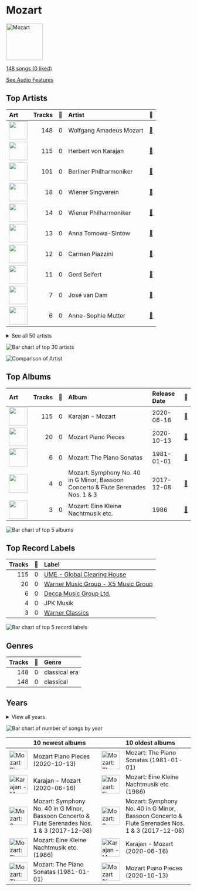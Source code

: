# Mozart


<img src="https://i.scdn.co/image/ab67616d0000b273fdf2a7d7437db7a75da73167" alt="Mozart" width="100" />

[148 songs (0 liked)](tracks.md)

[See Audio Features](audio_features.md)

## Top Artists

| Art | Tracks | 💚 | Artist | 🔗 |
|:---|---:|---:|:---|:---|
| <img src="https://i.scdn.co/image/ab6761610000e5eb7fa9108c6dadb8c3ec21da88" alt="" width="50" /> | 148 | 0 | Wolfgang Amadeus Mozart | [🔗](https://open.spotify.com/artist/4NJhFmfw43RLBLjQvxDuRS) |
| <img src="https://i.scdn.co/image/ab6761610000e5ebf67fde1740e91a88445d5bdd" alt="" width="50" /> | 115 | 0 | Herbert von Karajan | [🔗](https://open.spotify.com/artist/5zCaQxjl110XTrm4LQ1CxY) |
| <img src="https://i.scdn.co/image/ab6761610000e5eb92e0a1e423bd8590dcd43bda" alt="" width="50" /> | 101 | 0 | Berliner Philharmoniker | [🔗](https://open.spotify.com/artist/6uRJnvQ3f8whVnmeoecv5Z) |
| <img src="https://i.scdn.co/image/e403106a45cbd0e2ca51e4d1b18b9a587f9177be" alt="" width="50" /> | 18 | 0 | Wiener Singverein | [🔗](https://open.spotify.com/artist/35QSympF887CO8h5eZHme2) |
| <img src="https://i.scdn.co/image/ab6761610000e5eb4bb5eb0860d831455fab32b6" alt="" width="50" /> | 14 | 0 | Wiener Philharmoniker | [🔗](https://open.spotify.com/artist/003f4bk13c6Q3gAUXv7dGJ) |
| <img src="https://i.scdn.co/image/3a82b1bfa9beaa82deb0b380a94cb6dc197ee073" alt="" width="50" /> | 13 | 0 | Anna Tomowa-Sintow | [🔗](https://open.spotify.com/artist/6NSIW1uEq8JZmxEkHMF17c) |
| <img src="https://i.scdn.co/image/1dc8f4430bbf39a814e3413892c020122215924f" alt="" width="50" /> | 12 | 0 | Carmen Piazzini | [🔗](https://open.spotify.com/artist/6aQUOvrKLOquCAvIGdIwTx) |
| <img src="https://i.scdn.co/image/ab67616d0000b2731793174d9892a98c3fd2d09b" alt="" width="50" /> | 11 | 0 | Gerd Seifert | [🔗](https://open.spotify.com/artist/4aIYtx2Z5X9vRlysnruy66) |
| <img src="https://i.scdn.co/image/7edeefee1e00dc240f153b601cf735baba09a17a" alt="" width="50" /> | 7 | 0 | José van Dam | [🔗](https://open.spotify.com/artist/5qNUHMEhszyeXNYMn4sswd) |
| <img src="https://i.scdn.co/image/ab6761610000e5ebae5e23c13f72e0ee01dfa99b" alt="" width="50" /> | 6 | 0 | Anne-Sophie Mutter | [🔗](https://open.spotify.com/artist/6pzfUmBsQAKxOhy0NSi8zn) |


<details>
<summary>See all 50 artists</summary>

| Art | Tracks | 💚 | Artist | 🔗 |
|:---|---:|---:|:---|:---|
| <img src="https://i.scdn.co/image/ab67616d0000b27322070c61a7616392f04f070f" alt="" width="50" /> | 6 | 0 | Agnes Baltsa | [🔗](https://open.spotify.com/artist/2amF56vDuTTbZJQsqUgbuC) |
| <img src="https://i.scdn.co/image/ab6761610000e5eb0931477643a0f9b69d261c41" alt="" width="50" /> | 6 | 0 | András Schiff | [🔗](https://open.spotify.com/artist/24K6LTZFqBAvKsorwK0iXd) |
| <img src="https://i.scdn.co/image/ab67616d0000b273629fe5d9aee2869873b588bd" alt="" width="50" /> | 5 | 0 | Werner Krenn | [🔗](https://open.spotify.com/artist/3PuXD6h01YqjNWQ055CWxA) |
| <img src="https://i.scdn.co/image/ab67616d0000b2733658c17a5357171441798302" alt="" width="50" /> | 4 | 0 | Gottfried Hornik | [🔗](https://open.spotify.com/artist/6aFQ4LADfHVe08B5gQuE8X) |
| <img src="https://i.scdn.co/image/ab67616d0000b273ad029134625e13b2823b8b83" alt="" width="50" /> | 4 | 0 | Cologne New Philharmonic Orchestra | [🔗](https://open.spotify.com/artist/4jSOT0xN5OKPgEfawfzInB) |
| <img src="https://i.scdn.co/image/ab67616d0000b273774a4d3dd9d4fca18fa2180b" alt="" width="50" /> | 4 | 0 | Helga Muller-Molinari | [🔗](https://open.spotify.com/artist/3s5xNX5n6PAzpusMRhmHbA) |
| <img src="https://i.scdn.co/image/ab67616d0000b273e5fbe9a1e3f348399ce21904" alt="" width="50" /> | 4 | 0 | Manfred Klier | [🔗](https://open.spotify.com/artist/3KkpLfmwQob3Y75ePPdtse) |
| <img src="https://i.scdn.co/image/a97382fc1e98c5a755daf70d7a9355f673811707" alt="" width="50" /> | 4 | 0 | Vinson Cole | [🔗](https://open.spotify.com/artist/2j6cP3f3TxyHzcKdWYSm6h) |
| <img src="https://i.scdn.co/image/ab67616d0000b273a3096c4f027435226cdfd8e1" alt="" width="50" /> | 4 | 0 | Mikhail Gantvarg | [🔗](https://open.spotify.com/artist/1SCRjxxRnRFsoctLKXIoZx) |
| <img src="https://i.scdn.co/image/ab67616d0000b273774a4d3dd9d4fca18fa2180b" alt="" width="50" /> | 4 | 0 | Paata Burchuladze | [🔗](https://open.spotify.com/artist/1JzOJmq9kk0u7OWqzXkBcc) |
| <img src="https://i.scdn.co/image/ab67616d0000b273ad029134625e13b2823b8b83" alt="" width="50" /> | 4 | 0 | Volker Hartung | [🔗](https://open.spotify.com/artist/19nzpbhd3Yv5PQXtWKZkhX) |
| <img src="https://i.scdn.co/image/ab67616d0000b273a3096c4f027435226cdfd8e1" alt="" width="50" /> | 4 | 0 | The St. Petersburg Soloists | [🔗](https://open.spotify.com/artist/11K9yxwc8iVyEh0ya9v9XY) |
| <img src="nan" alt="" width="50" /> | 3 | 0 | Ossip Schnirlin | [🔗](https://open.spotify.com/artist/7eI7DJSWlJy2W2337B9oTL) |
| <img src="https://i.scdn.co/image/ab6761610000e5ebc8b13e554131116bf311f242" alt="" width="50" /> | 3 | 0 | Academy of St. Martin in the Fields | [🔗](https://open.spotify.com/artist/77CaCn32H4mOMQA7UElzfF) |
| <img src="https://i.scdn.co/image/a3a6a9144487c4a31235748c406e91ba222d2be6" alt="" width="50" /> | 3 | 0 | Joseph Joachim | [🔗](https://open.spotify.com/artist/6QuJ4aZSRMebqwDXiJ3SuA) |
| <img src="https://i.scdn.co/image/addf4464734979a85ef71a61c421f23a6bc143ae" alt="" width="50" /> | 3 | 0 | Sir Neville Marriner | [🔗](https://open.spotify.com/artist/6NUhQz7eAEsZvjEHTKHux9) |
| <img src="nan" alt="" width="50" /> | 3 | 0 | Sam Franko | [🔗](https://open.spotify.com/artist/3vkG71N5uQBzhzwEDr6icH) |
| <img src="https://i.scdn.co/image/ab67616d0000b2733658c17a5357171441798302" alt="" width="50" /> | 3 | 0 | Chor der Deutschen Oper Berlin | [🔗](https://open.spotify.com/artist/2KvV4gawnuMNG74DgSAQ0n) |
| <img src="https://i.scdn.co/image/ab67616d0000b2735bc527148c3774b330624505" alt="" width="50" /> | 2 | 0 | Elisabeth Sombart | [🔗](https://open.spotify.com/artist/6pp4xqAWH1oHFQX0kJtVvO) |
| <img src="https://i.scdn.co/image/ab67616d0000b2730c88531f06fd93f8e965dd97" alt="" width="50" /> | 2 | 0 | Roberte Mamou | [🔗](https://open.spotify.com/artist/6DsbdauTI2Fn2NN4B1EIUN) |
| <img src="https://i.scdn.co/image/7360142a8274b7d0487de1d1e4b176e6fc34c112" alt="" width="50" /> | 2 | 0 | Berliner Symphoniker | [🔗](https://open.spotify.com/artist/5pF76lplGIvEFGb8lI48hA) |
| <img src="https://i.scdn.co/image/ab67616d0000b273f7084c7092e60fb2de9fb5f7" alt="" width="50" /> | 2 | 0 | Walter Hagen-Groll | [🔗](https://open.spotify.com/artist/5iMb1u0pxxzSPONrB4j0Zb) |
| <img src="https://i.scdn.co/image/2dbbc246942e3d8d71b85250e31ed71fc99b1019" alt="" width="50" /> | 2 | 0 | Francisco Araiza | [🔗](https://open.spotify.com/artist/5M0cOgeTBOetAbsM4FDVDP) |
| <img src="https://i.scdn.co/image/ab67616d0000b273d121906e94f94dab18093225" alt="" width="50" /> | 2 | 0 | Gerard Oskamp | [🔗](https://open.spotify.com/artist/4TWzdKT6XMuddLAoj6PgXi) |
| <img src="https://i.scdn.co/image/ab67616d0000b273156753578c852f7b694408db" alt="" width="50" /> | 2 | 0 | Munich Youth Orchestra | [🔗](https://open.spotify.com/artist/3jgBofW8eFrbtrsSbLy8Br) |
| <img src="https://i.scdn.co/image/ab67616d0000b2733658c17a5357171441798302" alt="" width="50" /> | 2 | 0 | Karin Ott | [🔗](https://open.spotify.com/artist/2sZHeIbU96txBewcnCJLj7) |
| <img src="https://i.scdn.co/image/654c25787e52d081ca7cf5fb1a6113bd07e9ae04" alt="" width="50" /> | 2 | 0 | Edith Mathis | [🔗](https://open.spotify.com/artist/0eOythKkGSageuVFr6nDHf) |
| <img src="nan" alt="" width="50" /> | 2 | 0 | Jordi Mora | [🔗](https://open.spotify.com/artist/0bE9Z0z4cxaixqTRU2O5BA) |
| <img src="https://i.scdn.co/image/ab67616d0000b273b37c277993e3dfdd14e8445a" alt="" width="50" /> | 2 | 0 | Axel Gillison | [🔗](https://open.spotify.com/artist/05ukT24TP30K50Blikom8z) |
| <img src="https://i.scdn.co/image/ab67616d0000b2737e642d5abb467a88d79bc1ec" alt="" width="50" /> | 1 | 0 | Mostar Symphony Orchestra | [🔗](https://open.spotify.com/artist/70i7O3jytAajMDs0nV0Zbk) |
| <img src="nan" alt="" width="50" /> | 1 | 0 | Wolfgang Bünten | [🔗](https://open.spotify.com/artist/6qZFjcGH1SfhbkrNfnzH7z) |
| <img src="https://i.scdn.co/image/ab67616d0000b2733d3c38e91de0d01072094572" alt="" width="50" /> | 1 | 0 | Heinz Kruse | [🔗](https://open.spotify.com/artist/44kp24Y9MhmQ4RT64CUaV2) |
| <img src="nan" alt="" width="50" /> | 1 | 0 | Tobias Pfulb | [🔗](https://open.spotify.com/artist/2GD6gK1wj1cD8TFGe2BpJC) |
| <img src="nan" alt="" width="50" /> | 1 | 0 | Vestischen Chamber Orchestra | [🔗](https://open.spotify.com/artist/1m3ycS5catGCiLB0J5eKDG) |
| <img src="https://i.scdn.co/image/ab67616d0000b27322070c61a7616392f04f070f" alt="" width="50" /> | 1 | 0 | Janet Perry | [🔗](https://open.spotify.com/artist/1bV3KjOPs1AI3OolJiYogN) |
| <img src="https://i.scdn.co/image/ab67616d0000b273e41f73c8c901c6c33d727786" alt="" width="50" /> | 1 | 0 | Hanna Schwarz | [🔗](https://open.spotify.com/artist/0uzYuEP2MlAJ5FdVIYIalx) |
| <img src="https://i.scdn.co/image/ab67616d0000b273877b88f28b401581470add7b" alt="" width="50" /> | 1 | 0 | Christian Schulz | [🔗](https://open.spotify.com/artist/0sqQ1nXbUwTWglq8jWopvZ) |
| <img src="https://i.scdn.co/image/ab67616d0000b2737e642d5abb467a88d79bc1ec" alt="" width="50" /> | 1 | 0 | Ilmar Lapinsch | [🔗](https://open.spotify.com/artist/0dI3iXIxXjAtMkzZCsOVEg) |
| <img src="https://i.scdn.co/image/ab67616d0000b273ab2fdac9bebbf79f3397a31f" alt="" width="50" /> | 1 | 0 | Ratko Delorko | [🔗](https://open.spotify.com/artist/0E1sM06TDvSpGqNQBx8FV0) |
| <img src="https://i.scdn.co/image/ab67616d0000b273732b6fb281de1f71f1f5f325" alt="" width="50" /> | 1 | 0 | Gints Berzins | [🔗](https://open.spotify.com/artist/0CqCB3JQz4h9k3qk74ihWT) |

</details>


![Bar chart of top 30 artists](../../images/playlists/mozart/artists.png)

![Comparison of Artist](../../images/playlists/mozart/artists_comparison.png)

## Top Albums

| Art | Tracks | 💚 | Album | Release Date | 🔗 |
|:---|---:|---:|:---|:---|:---|
| <img src="https://i.scdn.co/image/ab67616d0000b273b9cf4faacfd133cab7c867b8" alt="" width="50" /> | 115 | 0 | Karajan - Mozart | 2020-06-16 | [🔗](https://open.spotify.com/album/1HSJhsMIW2EDD4YSSkbc9e) |
| <img src="https://i.scdn.co/image/ab67616d0000b273a78d6aa51909744b78778902" alt="" width="50" /> | 20 | 0 | Mozart Piano Pieces | 2020-10-13 | [🔗](https://open.spotify.com/album/3AYEvo7R1gY4O5xJuMwy3U) |
| <img src="https://i.scdn.co/image/ab67616d0000b273fdf2a7d7437db7a75da73167" alt="" width="50" /> | 6 | 0 | Mozart: The Piano Sonatas | 1981-01-01 | [🔗](https://open.spotify.com/album/1qM2Z3rhkJLQIXnAQpIUdY) |
| <img src="https://i.scdn.co/image/ab67616d0000b2738f579f6adad5e766412bbd18" alt="" width="50" /> | 4 | 0 | Mozart: Symphony No. 40 in G Minor, Bassoon Concerto & Flute Serenades Nos. 1 & 3 | 2017-12-08 | [🔗](https://open.spotify.com/album/3WHqaCZ66SWzL7LyYnrn9y) |
| <img src="https://i.scdn.co/image/ab67616d0000b27350f0e9f3fe510cfe42f5f2d9" alt="" width="50" /> | 3 | 0 | Mozart: Eine Kleine Nachtmusik etc. | 1986 | [🔗](https://open.spotify.com/album/5YCuibCDJrkVcS3UOAYqr9) |

![Bar chart of top 5 albums](../../images/playlists/mozart/albums.png)

## Top Record Labels

| Tracks | 💚 | Label |
|---:|---:|:---|
| 115 | 0 | [UME - Global Clearing House](../../labels/ume___global_clearing_house/overview.md) |
| 20 | 0 | [Warner Music Group - X5 Music Group](../../labels/warner_music_group___x5_music_group/overview.md) |
| 6 | 0 | [Decca Music Group Ltd.](../../labels/decca_music_group_ltd_/overview.md) |
| 4 | 0 | JPK Musik |
| 3 | 0 | [Warner Classics](../../labels/warner_classics/overview.md) |

![Bar chart of top 5 record labels](../../images/playlists/mozart/labels.png)

## Genres

| Tracks | 💚 | Genre |
|---:|---:|:---|
| 148 | 0 | classical era |
| 148 | 0 | classical |



## Years


<details>
<summary>View all years</summary>

| Year | Number of Tracks |
|:---|---:|
| [2020](2020.md) | 135 |
| 2017 | 4 |
| 1986 | 3 |
| 1981 | 6 |

</details>


![Bar chart of number of songs by year](../../images/playlists/mozart/years.png)

| ​ | 10 newest albums | ​​ | 10 oldest albums |
|:---|:---|:---|:---|
| <img src="https://i.scdn.co/image/ab67616d0000b273a78d6aa51909744b78778902" alt="Mozart Piano Pieces" width="50" /> | Mozart Piano Pieces (2020-10-13) | <img src="https://i.scdn.co/image/ab67616d0000b273fdf2a7d7437db7a75da73167" alt="Mozart: The Piano Sonatas" width="50" /> | Mozart: The Piano Sonatas (1981-01-01) |
| <img src="https://i.scdn.co/image/ab67616d0000b273b9cf4faacfd133cab7c867b8" alt="Karajan - Mozart" width="50" /> | Karajan - Mozart (2020-06-16) | <img src="https://i.scdn.co/image/ab67616d0000b27350f0e9f3fe510cfe42f5f2d9" alt="Mozart: Eine Kleine Nachtmusik etc." width="50" /> | Mozart: Eine Kleine Nachtmusik etc. (1986) |
| <img src="https://i.scdn.co/image/ab67616d0000b2738f579f6adad5e766412bbd18" alt="Mozart: Symphony No. 40 in G Minor, Bassoon Concerto &amp; Flute Serenades Nos. 1 &amp; 3" width="50" /> | Mozart: Symphony No. 40 in G Minor, Bassoon Concerto & Flute Serenades Nos. 1 & 3 (2017-12-08) | <img src="https://i.scdn.co/image/ab67616d0000b2738f579f6adad5e766412bbd18" alt="Mozart: Symphony No. 40 in G Minor, Bassoon Concerto &amp; Flute Serenades Nos. 1 &amp; 3" width="50" /> | Mozart: Symphony No. 40 in G Minor, Bassoon Concerto & Flute Serenades Nos. 1 & 3 (2017-12-08) |
| <img src="https://i.scdn.co/image/ab67616d0000b27350f0e9f3fe510cfe42f5f2d9" alt="Mozart: Eine Kleine Nachtmusik etc." width="50" /> | Mozart: Eine Kleine Nachtmusik etc. (1986) | <img src="https://i.scdn.co/image/ab67616d0000b273b9cf4faacfd133cab7c867b8" alt="Karajan - Mozart" width="50" /> | Karajan - Mozart (2020-06-16) |
| <img src="https://i.scdn.co/image/ab67616d0000b273fdf2a7d7437db7a75da73167" alt="Mozart: The Piano Sonatas" width="50" /> | Mozart: The Piano Sonatas (1981-01-01) | <img src="https://i.scdn.co/image/ab67616d0000b273a78d6aa51909744b78778902" alt="Mozart Piano Pieces" width="50" /> | Mozart Piano Pieces (2020-10-13) |